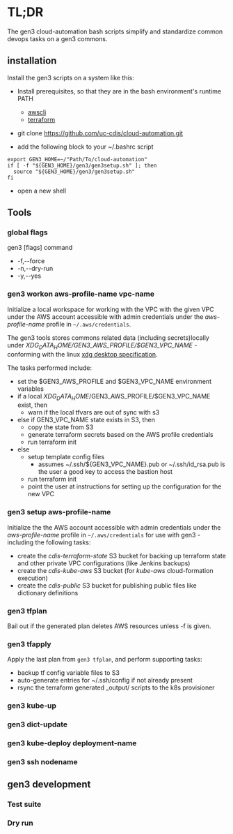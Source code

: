 # TL;DR

The gen3 cloud-automation bash scripts simplify and standardize common devops tasks on a gen3 commons.

## installation 

Install the gen3 scripts on a system like this:

* Install prerequisites, so that they are in the bash environment's runtime PATH
  - [awscli](https://docs.aws.amazon.com/cli/latest/userguide/installing.html)
  - [terraform](https://www.terraform.io/downloads.html)

* git clone https://github.com/uc-cdis/cloud-automation.git
* add the following block to your ~/.bashrc script

```
export GEN3_HOME=~/"Path/To/cloud-automation"
if [ -f "${GEN3_HOME}/gen3/gen3setup.sh" ]; then
  source "${GEN3_HOME}/gen3/gen3setup.sh"
fi

```

* open a new shell

## Tools

### global flags

gen3 [flags] command

* -f,--force
* -n,--dry-run
* -y,--yes


### gen3 workon aws-profile-name vpc-name

Initialize a local workspace for working with the VPC with the given VPC under the AWS account accessible with admin credentials
under the *aws-profile-name* profile in `~/.aws/credentials`.

The gen3 tools stores commons related data (including secrets)locally under *$XDG_DATA_HOME/$GEN3_AWS_PROFILE/$GEN3_VPC_NAME* -
conforming with the linux [xdg desktop specification](https://standards.freedesktop.org/basedir-spec/basedir-spec-latest.html).

The tasks performed include:
* set the $GEN3_AWS_PROFILE and $GEN3_VPC_NAME environment variables
* if a local $XDG_DATA_HOME/$GEN3_AWS_PROFILE/$GEN3_VPC_NAME exist, then
  - warn if the local tfvars are out of sync with s3
* else if GEN3_VPC_NAME state exists in S3, then
  - copy the state from S3
  - generate terraform secrets based on the AWS profile credentials
  - run terraform init
* else
   - setup template config files
       * assumes ~/.ssh/${GEN3_VPC_NAME}.pub or ~/.ssh/id_rsa.pub
          is the user a good key to access the bastion host
   - run terraform init
   - point the user at instructions for setting up the configuration for the new VPC


### gen3 setup aws-profile-name

Initialize the the AWS account accessible with admin credentials
under the *aws-profile-name* profile in `~/.aws/credentials`
for use with gen3 - including the following tasks:

* create the *cdis-terraform-state* S3 bucket for backing up terraform state and other private VPC configurations (like Jenkins backups)
* create the *cdis-kube-aws* S3 bucket (for *kube-aws* cloud-formation execution)
* create the *cdis-public* S3 bucket for publishing public files like dictionary definitions


### gen3 tfplan

Bail out if the generated plan deletes AWS resources unless -f is given.

### gen3 tfapply

Apply the last plan from `gen3 tfplan`, and perform supporting tasks:

* backup tf config variable files to S3
* auto-generate entries for ~/.ssh/config if not already present
* rsync the terraform generated _output/ scripts to the k8s provisioner

### gen3 kube-up

### gen3 dict-update

### gen3 kube-deploy deployment-name

### gen3 ssh nodename

## gen3 development

### Test suite


### Dry run 

